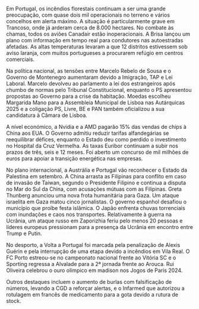 Em Portugal, os incêndios florestais continuam a ser uma grande preocupação, com quase dois mil operacionais no terreno e vários concelhos em alerta máximo. A situação é particularmente grave em Trancoso, onde já arderam cerca de 8.000 hectares. No combate às chamas, todos os aviões Canadair estão inoperacionais. A Brisa lançou um plano com informação em tempo real para condutores nas autoestradas afetadas. As altas temperaturas levaram a que 12 distritos estivessem sob aviso laranja, com muitos portugueses a procurarem refúgio em centros comerciais.

Na política nacional, as tensões entre Marcelo Rebelo de Sousa e o Governo de Montenegro aumentaram devido a Imigração, TAP e Lei Laboral. Marcelo devolveu ao parlamento a lei dos estrangeiros após chumbo de normas pelo Tribunal Constitucional, enquanto o PS apresentou propostas ao Governo para a crise da habitação. Moedas escolheu Margarida Mano para a Assembleia Municipal de Lisboa nas Autárquicas 2025 e a coligação PS, Livre, BE e PAN também oficializou a sua candidatura à Câmara de Lisboa.

A nível económico, a Nvidia e a AMD pagarão 15% das vendas de chips à China aos EUA. O Governo admitiu reduzir tarifas alfandegárias se reequilibrar défices, enquanto o Estado deu como perdido o investimento no Hospital da Cruz Vermelha. As taxas Euribor continuam a subir nos prazos de três, seis e 12 meses. Foi aberto um concurso de mil milhões de euros para apoiar a transição energética nas empresas.

No plano internacional, a Austrália e Portugal vão reconhecer o Estado da Palestina em setembro. A China arrasta as Filipinas para conflito em caso de invasão de Taiwan, segundo o Presidente Filipino e continua a disputa no Mar do Sul da China, com acusações mútuas com as Filipinas. Greta Thunberg anunciou uma nova frota humanitária para Gaza. Um ataque israelita em Gaza matou cinco jornalistas. O governo espanhol desafiou o município que proíbe festa islâmica. O Japão enfrenta chuvas torrenciais com inundações e caos nos transportes. Relativamente à guerra na Ucrânia, um ataque russo em Zaporizhia feriu pelo menos 20 pessoas e líderes europeus pressionam para a presença da Ucrânia em encontro entre Trump e Putin.

No desporto, a Volta a Portugal foi marcada pela penalização de Alexis Guérin e pela interrupção de uma etapa devido a incêndios em Vila Real. O FC Porto estreou-se no campeonato nacional frente ao Vitória SC e o Sporting regressa a Alvalade para a 2ª jornada frente ao Arouca. Rui Oliveira celebrou o ouro olímpico em madison nos Jogos de Paris 2024.

Outros destaques incluem o aumento de burlas com falsificação de números, levando a CGD a reforçar alertas, e o Infarmed que autorizou a rotulagem em francês de medicamento para a gota devido a rutura de stock.